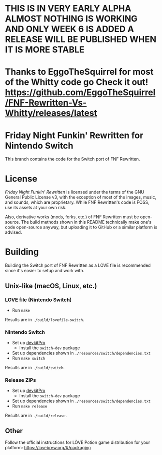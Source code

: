  # THIS IS IN VERY EARLY ALPHA ALMOST NOTHING IS WORKING AND ONLY WEEK 6 IS ADDED A RELEASE WILL BE PUBLISHED WHEN IT IS MORE STABLE 

# Thanks to EggoTheSquirrel for most of the Whitty code go Check it out! https://github.com/EggoTheSquirrel/FNF-Rewritten-Vs-Whitty/releases/latest



# Friday Night Funkin' Rewritten for Nintendo Switch
This branch contains the code for the Switch port of FNF Rewritten.

# License
*Friday Night Funkin' Rewritten* is licensed under the terms of the GNU General Public License v3, with the exception of most of the images, music, and sounds, which are proprietary. While FNF Rewritten's code is FOSS, use its assets at your own risk.

Also, derivative works (mods, forks, etc.) of FNF Rewritten must be open-source. The build methods shown in this README technically make one's code open-source anyway, but uploading it to GitHub or a similar platform is advised.

# Building
Building the Switch port of FNF Rewritten as a LOVE file is recommended since it's easier to setup and work with.

## Unix-like (macOS, Linux, etc.)
### LOVE file (Nintendo Switch)
* Run `make`

Results are in `./build/lovefile-switch`.

### Nintendo Switch
* Set up [devkitPro](https://devkitpro.org/wiki/Getting_Started)
  * Install the `switch-dev` package
* Set up dependencies shown in `./resources/switch/dependencies.txt`
* Run `make switch`

Results are in `./build/switch`.

### Release ZIPs
* Set up [devkitPro](https://devkitpro.org/wiki/Getting_Started)
  * Install the `switch-dev` package
* Set up dependencies shown in `./resources/switch/dependencies.txt`
* Run `make release`

Results are in `./build/release`.

## Other
Follow the official instructions for LÖVE Potion game distribution for your platform: https://lovebrew.org/#/packaging
